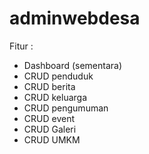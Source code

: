 # adminwebdesa
Fitur :
- Dashboard (sementara)
- CRUD penduduk
- CRUD berita
- CRUD keluarga
- CRUD pengumuman
- CRUD event
- CRUD Galeri
- CRUD UMKM
